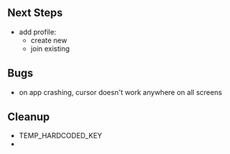 ## Next Steps
- add profile:
  - create new
  - join existing

## Bugs
- on app crashing, cursor doesn't work anywhere on all screens

## Cleanup
- TEMP_HARDCODED_KEY
- 